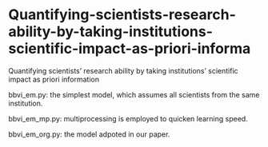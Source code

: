 # Quantifying-scientists-research-ability-by-taking-institutions-scientific-impact-as-priori-informa
Quantifying scientists’ research ability by taking institutions’ scientific impact as priori information

bbvi_em.py:     the simplest model, which assumes all scientists from the same institution.

bbvi_em_mp.py:  multiprocessing is employed to quicken learning speed.

bbvi_em_org.py: the model adpoted in our paper.
